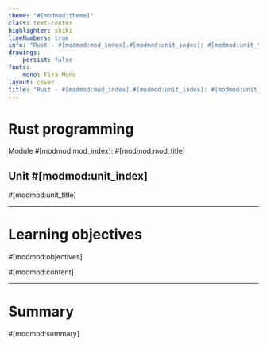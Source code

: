 ```yaml
---
theme: "#[modmod:theme]"
class: text-center
highlighter: shiki
lineNumbers: true
info: "Rust - #[modmod:mod_index].#[modmod:unit_index]: #[modmod:unit_title]"
drawings:
    persist: false
fonts:
    mono: Fira Mono
layout: cover
title: "Rust - #[modmod:mod_index].#[modmod:unit_index]: #[modmod:unit_title]"
---
```


# Rust programming

Module #[modmod:mod_index]: #[modmod:mod_title]

## Unit #[modmod:unit_index]

#[modmod:unit_title]

---

# Learning objectives

#[modmod:objectives]

#[modmod:content]

---

# Summary
#[modmod:summary]